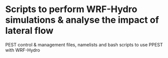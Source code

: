 # Scripts to perform WRF-Hydro simulations & analyse the impact of lateral flow
PEST control &amp; management files, namelists and bash scripts to use PPEST with WRF-Hydro
